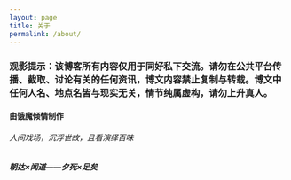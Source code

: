 ```yaml
---
layout: page
title: 关于
permalink: /about/
---
```


### **观影提示**：该博客所有内容仅用于同好私下交流。请勿在公共平台传播、截取、讨论有关的任何资讯，博文内容禁止复制与转载。博文中任何人名、地点名皆与现实无关，情节纯属虚构，请勿上升真人。 ###

#### 由**饿魔**倾情制作 ####
###### 人间戏场，沉浮世故，且看演绎百味 ######
##### 朝达×闻道——夕死×足矣 #####
